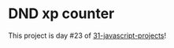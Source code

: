 # DND xp counter
This project is day #23 of <a href="https://github.com/grigoryan-m/100-day-javascript.git">31-javascript-projects</a>!
